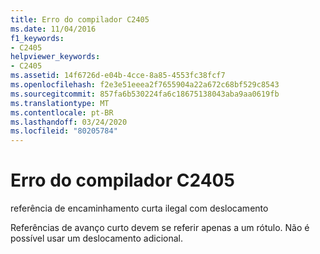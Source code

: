 ```yaml
---
title: Erro do compilador C2405
ms.date: 11/04/2016
f1_keywords:
- C2405
helpviewer_keywords:
- C2405
ms.assetid: 14f6726d-e04b-4cce-8a85-4553fc38fcf7
ms.openlocfilehash: f2e3e51eeea2f7655904a22a672c68bf529c8543
ms.sourcegitcommit: 857fa6b530224fa6c18675138043aba9aa0619fb
ms.translationtype: MT
ms.contentlocale: pt-BR
ms.lasthandoff: 03/24/2020
ms.locfileid: "80205784"
---
```

# <a name="compiler-error-c2405"></a>Erro do compilador C2405

referência de encaminhamento curta ilegal com deslocamento

Referências de avanço curto devem se referir apenas a um rótulo. Não é possível usar um deslocamento adicional.
